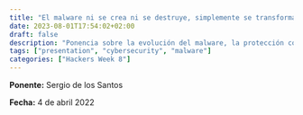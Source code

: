 ```yaml
---
title: "El malware ni se crea ni se destruye, simplemente se transforma (y nos transforma)"
date: 2023-08-01T17:54:02+02:00
draft: false
description: "Ponencia sobre la evolución del malware, la protección contra ataques y el periodismo"
tags: ["presentation", "cybersecurity", "malware"]
categories: ["Hackers Week 8"]
---
```


**Ponente:** Sergio de los Santos

**Fecha:** 4 de abril 2022